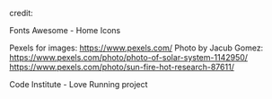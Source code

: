 

credit: 

Fonts Awesome - Home Icons

Pexels for images: https://www.pexels.com/
Photo by Jacub Gomez: https://www.pexels.com/photo/photo-of-solar-system-1142950/
https://www.pexels.com/photo/sun-fire-hot-research-87611/

Code Institute - Love Running project